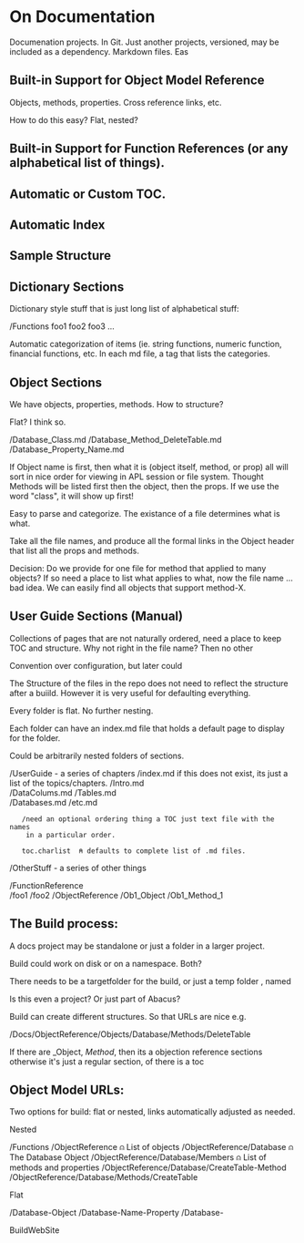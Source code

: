 # On Documentation

Documenation projects. In Git. Just another projects, versioned,
may be included as a dependency. Markdown files. Eas

## Built-in Support for Object Model Reference

Objects, methods, properties. Cross reference links, etc.

How to do this easy? Flat, nested? 

## Built-in Support for Function References (or any alphabetical list of things).

## Automatic or Custom TOC.

## Automatic Index


## Sample Structure


## Dictionary Sections

Dictionary style stuff that is just long list of alphabetical stuff:

/Functions
    foo1
    foo2
    foo3
    ...
    
Automatic categorization of items (ie. string functions, numeric function, financial functions, etc.
In each md file, a tag that lists the categories.

## Object Sections

We have objects, properties, methods. How to structure?

Flat? I think so.

/Database_Class.md
/Database_Method_DeleteTable.md
/Database_Property_Name.md

If Object name is first, then what it is (object itself, method, or prop) all 
will sort in nice order for viewing in APL session or file system.
Thought Methods will be listed first then the object, then the props. If we use the
word "class", it will show up first!

Easy to parse and categorize.  The existance of a file determines what is what.

Take all the file names, and produce all the formal links in the Object header
that list all the props and methods. 

Decision: Do we provide for one file for method that applied to many objects?
If so need a place to list what applies to what, now the file name ... bad idea.
We can easily find all objects that support method-X.

## User Guide Sections   (Manual)

Collections of pages that are not naturally ordered, need a place to 
keep TOC and structure. Why not right in the file name? Then no other 

Convention over configuration, but later could 

The Structure of the files in the repo does not need to reflect
the structure after a buiild. However it is very useful for defaulting everything.

Every folder is flat. No further nesting.

Each folder can have an index.md file that holds a default page to display
for the folder. 
                 
Could be arbitrarily nested folders of sections.                 

/UserGuide - a series of chapters
       /index.md   if this does not exist, its just a list of the topics/chapters.
       /Intro.md                            
       /DataColums.md
       /Tables.md                        
       /Databases.md
       /etc.md
     
       /need an optional ordering thing a TOC just text file with the names
        in a particular order. 
       
       toc.charlist  ⍝ defaults to complete list of .md files. 
       
/OtherStuff - a series of other things
           

/FunctionReference    
                  /foo1
                  /foo2
/ObjectReference
                  /Ob1_Object
                  /Ob1_Method_1    


## The Build process:

A docs project may be standalone or just a folder in a larger project.

Build could work on disk or on a namespace. Both?

There needs to be a targetfolder for the build, or just a temp folder , named

Is this even a project? Or just part of Abacus?

Build can create different structures. So that URLs are nice e.g.

/Docs/ObjectReference/Objects/Database/Methods/DeleteTable

If there are _Object, _Method_, then its a objection reference sections
otherwise it's just a regular section, of there is a toc

## Object Model URLs:

Two options for build: flat or nested, links automatically adjusted as needed.
 


Nested

/Functions
/ObjectReference                    ⍝ List of objects 
/ObjectReference/Database           ⍝ The Database Object
/ObjectReference/Database/Members   ⍝ List of methods and properties
/ObjectReference/Database/CreateTable-Method
/ObjectReference/Database/Methods/CreateTable  
    

Flat

/Database-Object
/Database-Name-Property
/Database- 


BuildWebSite                      
         



